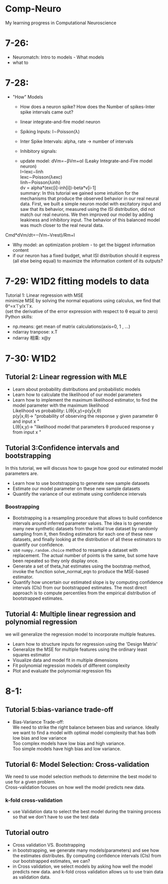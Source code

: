 # Comp-Neuro
My learning progress in Computational Neuroscience

# 7-26:
- Neuromatch: Intro to models - What models
- what to 
# 7-28:
- "How" Models
  - How does a neuron spike? How does the Number of spikes-Inter spike intervals came out?
  - linear integrate-and-fire model neuron
  - Spiking Inputs: I∼Poisson(λ)
  - Inter Spike Intervals: alpha, rate -> number of intervals
 
  - Inhibitory signals:
  - update model: dVm=−βVm+αI   (Leaky Integrate-and-Fire model neuron)  
I=Iexc−Iinh  
Iexc∼Poisson(λexc)  
Iinh∼Poisson(λinh)  
dv = alpha*(exc[i]-inh[i])-beta*v[i-1]  
summary: In this tutorial we gained some intuition for the mechanisms that produce the observed behavior in our real neural data. First, we built a simple neuron model with excitatory input and saw that its behavior, measured using the ISI distribution, did not match our real neurons. We then improved our model by adding leakiness and inhibitory input. The behavior of this balanced model was much closer to the real neural data.  

Cmd\*dVm/dt=−(Vm−Vrest)/Rm+I  
- Why model: an optimization problem - to get the biggest information content  
- if our neuron has a fixed budget, what ISI distribution should it express (all else being equal) to maximize the information content of its outputs?  
# 7-29: W1D2 fitting models to data
  Tutorial 1: Linear regression with MSE  
  minimize  MSE by solving the normal equations using calculus, we find that θ^=x⊤y/x⊤x.  
  (set the derivative of the error expression with respect to  θ  equal to zero)
  Python skills:  
  - np.means: get mean of matrix calculations(axis=0, 1 , ...)  
  - ndarray tranpose: x.T  
  - ndarray 相乘: x@y  

# 7-30: W1D2 
## Tutorial 2:  Linear regression with MLE  
- Learn about probability distributions and probabilistic models
- Learn how to calculate the likelihood of our model parameters
- Learn how to implement the maximum likelihood estimator, to find the model parameter with the maximum likelihood  
Likelihood vs probability:
L(θ|x,y)=p(y|x,θ)  
p(y|x,θ)→  "probability of observing the response  y  given parameter  θ  and input  x "  
L(θ|x,y)→  "likelihood model that parameters  θ  produced response  y  from input  x "
  
## Tutorial 3:Confidence intervals and bootstrapping  
In this tutorial, we will discuss how to gauge how good our estimated model parameters are.  
- Learn how to use bootstrapping to generate new sample datasets
- Estimate our model parameter on these new sample datasets
- Quantify the variance of our estimate using confidence intervals
### Boostrapping
- Bootstrapping is a resampling procedure that allows to build confidence intervals around inferred parameter values. The idea is to generate many new synthetic datasets from the initial true dataset by randomly sampling from it, then finding estimators for each one of these new datasets, and finally looking at the distribution of all these estimators to quantify our confidence.
- use ```numpy.random.choice``` method to resample a dataset with replacement. The actual number of points is the same, but some have been repeated so they only display once.
- Generate a set of theta_hat estimates using the bootstrap method, invoke the function solve_normal_eqn to produce the MSE-based estimator.
- Quantify how uncertain our estimated slope is by computing confidence intervals (CIs) from our bootstrapped estimates. The most direct approach is to compute percentiles from the empirical distribution of bootstrapped estimates.
## Tutorial 4: Multiple linear regression and polynomial regression
we will generalize the regression model to incorporate multiple features.  
- Learn how to structure inputs for regression using the 'Design Matrix'
- Generalize the MSE for multiple features using the ordinary least squares estimator
- Visualize data and model fit in multiple dimensions
- Fit polynomial regression models of different complexity
- Plot and evaluate the polynomial regression fits

# 8-1: 
## Tutorial 5:bias-variance trade-off
- Bias-Variance Trade-off:   
We need to strike the right balance between bias and variance. Ideally we want to find a model with optimal model complexity that has both low bias and low variance  
Too complex models have low bias and high variance.  
Too simple models have high bias and low variance.  
## Tutorial 6: Model Selection: Cross-validation
We need to use model selection methods to determine the best model to use for a given problem.  
Cross-validation focuses on how well the model predicts new data.    
 ### k-fold cross-validation
- use Validation data to select the best model during the training process so that we don't have to use the test data

## Tutorial outro
- Cross validation VS. Bootstrapping
- in bootstrapping, we generate many models(parameters) and see how the estimates distributes. By computing confidence intervals (CIs) from our bootstrapped estimates, we can?
- in Cross validation, we select models by asking how well the model predicts new data. and k-fold cross validation allows us to use train data as validation data.
